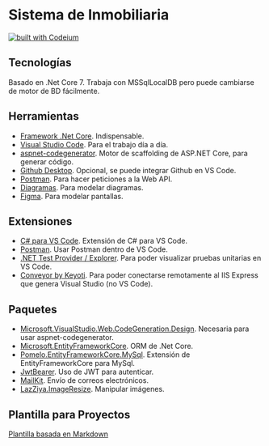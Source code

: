 # Sistema de Inmobiliaria  
[![built with Codeium](https://codeium.com/badges/main)](https://codeium.com)

## Tecnologías  
Basado en .Net Core 7. Trabaja con MSSqlLocalDB pero puede cambiarse de motor de BD fácilmente.

## Herramientas  
- [Framework .Net Core](https://dotnet.microsoft.com/download). Indispensable.
- [Visual Studio Code](https://code.visualstudio.com/download). Para el trabajo día a día.
- [aspnet-codegenerator](https://learn.microsoft.com/es-mx/aspnet/core/fundamentals/tools/dotnet-aspnet-codegenerator). Motor de scaffolding de ASP.NET Core, para generar código.
- [Github Desktop](https://desktop.github.com/). Opcional, se puede integrar Github en VS Code.
- [Postman](https://www.postman.com/downloads/). Para hacer peticiones a la Web API.
- [Diagramas](https://app.diagrams.net/). Para modelar diagramas.
- [Figma](https://www.figma.com/). Para modelar pantallas.

## Extensiones  
- [C# para VS Code](https://marketplace.visualstudio.com/items?itemName=ms-dotnettools.csharp). Extensión de C# para VS Code.
- [Postman](https://marketplace.visualstudio.com/items?itemName=Postman.postman-for-vscode). Usar Postman dentro de VS Code.
- [.NET Test Provider / Explorer](https://marketplace.visualstudio.com/items?itemName=jcamp.dotnet-test-provider-explorer). Para poder visualizar pruebas unitarias en VS Code.
- [Conveyor by Keyoti](https://marketplace.visualstudio.com/items?itemName=vs-publisher-1448185.ConveyorbyKeyoti). Para poder conectarse remotamente al IIS Express que genera Visual Studio (no VS Code).

## Paquetes  
- [Microsoft.VisualStudio.Web.CodeGeneration.Design](https://www.nuget.org/packages/Microsoft.VisualStudio.Web.CodeGeneration.Design). Necesaria para usar aspnet-codegenerator.
- [Microsoft.EntityFrameworkCore](https://www.nuget.org/packages/Microsoft.EntityFrameworkCore). ORM de .Net Core.
- [Pomelo.EntityFrameworkCore.MySql](https://www.nuget.org/packages/Pomelo.EntityFrameworkCore.MySql). Extensión de EntityFrameworkCore para MySql.
- [JwtBearer](https://www.nuget.org/packages/Microsoft.AspNetCore.Authentication.JwtBearer). Uso de JWT para autenticar.
- [MailKit](nuget.org/packages/MailKit). Envío de correos electrónicos.
- [LazZiya.ImageResize](https://www.nuget.org/packages/LazZiya.ImageResize). Manipular imágenes.

## Plantilla para Proyectos
[Plantilla basada en Markdown](https://hackmd.io/@nttUoarcRQOCiYt3qgy_SQ/plantilla_proyecto)
